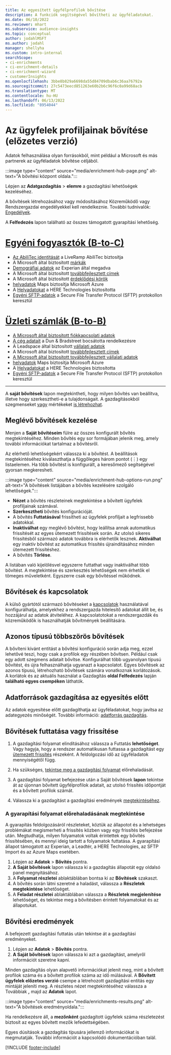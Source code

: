 ```yaml
---
title: Az egyesített ügyfélprofilok bővítése
description: A funkciók segítségével bővítheti az ügyféladatokat.
ms.date: 06/10/2022
ms.reviewer: mhart
ms.subservice: audience-insights
ms.topic: conceptual
author: jodahlMSFT
ms.author: jodahl
manager: shellyha
ms.custom: intro-internal
searchScope:
- ci-enrichments
- ci-enrichment-details
- ci-enrichment-wizard
- customerInsights
ms.openlocfilehash: 3bbe8b829a6698da55d84709dbab6c36aa76792a
ms.sourcegitcommit: 27c5473eecd851263e60b2b6c96f6c0a99d68acb
ms.translationtype: MT
ms.contentlocale: hu-HU
ms.lasthandoff: 06/13/2022
ms.locfileid: "8954044"
---
```

# <a name="enrichment-for-customer-profiles-preview"></a>Az ügyfelek profiljainak bővítése (előzetes verzió)

Adatok felhasználása olyan forrásokból, mint például a Microsoft és más partnerek az ügyféladatok bővítése céljából.

:::image type="content" source="media/enrichment-hub-page.png" alt-text="A bővítési központ oldala.":::

Lépjen az **Adatgazdagítás** > **elemre** a gazdagítási lehetőségek kezeléséhez.  

A bővítések létrehozásához vagy módosításához Közreműködő vagy Rendszergazdai engedélyekkel kell rendelkeznie. További tudnivalók: [Engedélyek](permissions.md).

A **Felfedezés** lapon található az összes támogatott gyarapítási lehetőség.

# <a name="individual-consumers-b-to-c"></a>[Egyéni fogyasztók (B-to-C)](#tab/b2c)

- [Az AbiliTec identitását](enrichment-liveramp.md) a LiveRamp AbiliTec biztosítja
- A Microsoft által biztosított [márkák](enrichment-microsoft.md)
- [Demográfiai adatok](enrichment-experian.md) az Experian által megadva
- A Microsoft által biztosított [továbbfejlesztett címek](enrichment-enhanced-addresses.md)
- A Microsoft által biztosított [érdeklődési körök](enrichment-microsoft.md)
- [helyadatok](enrichment-azure-maps.md) Maps biztosítja Microsoft Azure
- A [Helyadatokat](enrichment-here.md) a HERE Technologies biztosította
- [Egyéni SFTP-adatok](enrichment-SFTP-custom-import.md) a Secure File Transfer Protocol (SFTP) protokollon keresztül

# <a name="business-accounts-b-to-b"></a>[Üzleti számlák (B-to-B)](#tab/b2b)

- [A Microsoft által biztosított fiókkapcsolati adatok](enrichment-office.md)
- [A cég adatait](enrichment-dnb.md) a Dun & Bradstreet bocsátotta rendelkezésre
- A Leadspace által biztosított [vállalati adatok](enrichment-leadspace.md)
- A Microsoft által biztosított [továbbfejlesztett címek](enrichment-enhanced-addresses.md)
- [A Microsoft által biztosított továbbfejlesztett vállalati adatok](enrichment-enhanced-company-data.md)
- [helyadatok](enrichment-azure-maps.md) Maps biztosítja Microsoft Azure
- A [Helyadatokat](enrichment-here.md) a HERE Technologies biztosította
- [Egyéni SFTP-adatok](enrichment-SFTP-custom-import.md) a Secure File Transfer Protocol (SFTP) protokollon keresztül

---

A **saját bővítések** lapon megtekintheti, hogy milyen bővítés van beállítva, illetve hogy szerkesztheti-e a tulajdonságait. A gazdagításokból szegmenseket [vagy](segments.md) mértékeket [is létrehozhat](measures.md).

## <a name="manage-existing-enrichments"></a>Meglévő bővítések kezelése

Menjen a **Saját bővítéseim** fülre az összes konfigurált bővítés megtekintéséhez. Minden bővítés egy sor formájában jelenik meg, amely további információkat tartalmaz a bővítésről.

Az elérhető lehetőségekért válassza ki a bővítést. A beállítások megtekintéséhez kiválaszthatja a függőleges három pontot (&vellip;) egy listaelemen. Ha több bővítést is konfigurált, a keresőmező segítségével gyorsan megkeresheti.

:::image type="content" source="media/enrichment-hub-options-run.png" alt-text="A bővítések listájában a bővítés kezelésére szolgáló lehetőségek.":::

- **Nézet** a bővítés részleteinek megtekintése a bővített ügyfelek profiljainak számával.
- **Szerkesztheti** bővítés konfigurációját.
- A bővítés **Futtatásával** frissítheti az ügyfelek profiljait a legfrissebb adatokkal.
- **Inaktiválhat** egy meglévő bővítést, hogy leállítsa annak automatikus frissítését az egyes ütemezett frissítések során. Az utolsó sikeres frissítésből származó adatok továbbra is elérhetők lesznek. **Aktiválhat** egy inaktív bővítést az automatikus frissítés újraindításához minden ütemezett frissítéshez.
- A bővítés **Törlése**.

A listában való kijelölésvel egyszerre futtathat vagy inaktiválhat több bővítést. A megtekintése és szerkesztés lehetőségek nem érhetők el tömeges műveletként. Egyszerre csak egy bővítéssel működnek.

## <a name="enrichments-and-connections"></a>Bővítések és kapcsolatok

A külső gyártótól származó bővítéseket a [kapcsolatok](connections.md) használatával konfigurálhatja, amelyekhez a rendszergazda hitelesítő adatokat állít be, és hozzájárul az adatok átviteléhez. A kapcsolatotokat a rendszergazdák és közreműködők is használhatják bővítmények beállítására.  

## <a name="multiple-enrichments-of-the-same-type"></a>Azonos típusú többszörös bővítések

A bővíteni kívánt entitást a bővítési konfiguráció során adja meg, ezzel lehetővé teszi, hogy csak a profilok egy részében bővítsen. Például csak egy adott szegmens adatait bővítse. Konfigurálhat több ugyanolyan típusú bővítést, és újra felhasználhatja ugyanazt a kapcsolatot. Egyes bővítések az azonos típusú, létrehozható bővítések számára vonatkoznak korlátozások. A korlátok és az aktuális használat a Gazdagítás **oldal Felfedezés** lapján **található egyes csempéken** láthatók.

## <a name="enrich-data-sources-before-unification"></a>Adatforrások gazdagítása az egyesítés előtt

Az adatok egyesítése előtt gazdagíthatja az ügyféladatokat, hogy javítsa az adategyezés minőségét. További információ: [adatforrás gazdagítás](data-sources-enrichment.md).

## <a name="run-or-refresh-enrichments"></a>Bővítések futtatása vagy frissítése

1. A gazdagítási folyamat elindításához válassza a Futtatás **lehetőséget**. Vagy hagyja, hogy a rendszer automatikusan futtassa a gazdagítást egy [ütemezett frissítés](system.md#schedule-tab) részeként. A feldolgozási idő az ügyféladatok mennyiségétől függ.

1. Ha szükséges, [tekintse meg a gazdagítási folyamat](#see-the-progress-of-the-enrichment-process) előrehaladását.

1. A gazdagítási folyamat befejezése után a Saját bővítések **lapon** tekintse át az újonnan bővített ügyfélprofilok adatait, az utolsó frissítés időpontját és a bővített profilok számát.

1. Válassza ki a gazdagítást a gazdagítási eredmények [megtekintéséhez](#enrichment-results).

### <a name="see-the-progress-of-the-enrichment-process"></a>A gyarapítási folyamat előrehaladásának megtekintése

A gyarapítás feldolgozásáról részleteket, köztük az állapotot és a lehetséges problémákat megismerheti a frissítés közben vagy egy frissítés befejezése után. Megtudhatja, milyen folyamatok voltak érintettek egy bővítés frissítésében, és mennyi ideig tartott a folyamatok futtatása. A gyarapítási állapot támogatott az Experian, a Leadtér, a HERE Technologies, az SFTP Import és az Azure Maps esetében.

1. Lépjen az **Adatok** > **Bővítés** pontra.
1. **A Saját bővítések** lapon válassza ki a gazdagítás állapotát egy oldalsó panel megnyitásához.
1. A **Folyamat részletei** ablaktáblában bontsa ki az **Bővítések** szakaszt.
1. A bővítés során látni szeretné a haladást, válassza a **Részletek megtekintése** lehetőséget.
1. A **Feladat részletei** ablaktáblában válassza a **Részletek megjelenítése** lehetőséget, és tekintse meg a bővítésben érintett folyamatokat és az állapotukat.

## <a name="enrichment-results"></a>Bővítési eredmények

A befejezett gazdagítási futtatás után tekintse át a gazdagítási eredményeket.

1. Lépjen az **Adatok** > **Bővítés** pontra.
1. **A Saját bővítések** lapon válassza ki azt a gazdagítást, amelyről információt szeretne kapni.

Minden gazdagítás olyan alapvető információkat jelenít meg, mint a bővített profilok száma és a bővített profilok száma az idő múlásával. A **Bővített ügyfelek előzetes verzió** csempe a létrehozott gazdagítási entitás egy mintáját jeleníti meg. A részletes nézet megtekintéséhez válassza a Továbbiak **,** majd az **Adatok** lapot.

:::image type="content" source="media/enrichments-results.png" alt-text="A bővítések eredményoldala.":::

Ha rendelkezésre áll, a **mezőnként** gazdagított ügyfelek száma részletezést biztosít az egyes bővített mezők lefedettségében.

Egyes dúsítások a gazdagítás típusára jellemző információkat is megmutatják. További információt a kapcsolódó dokumentációban talál.

[!INCLUDE [footer-include](includes/footer-banner.md)]
